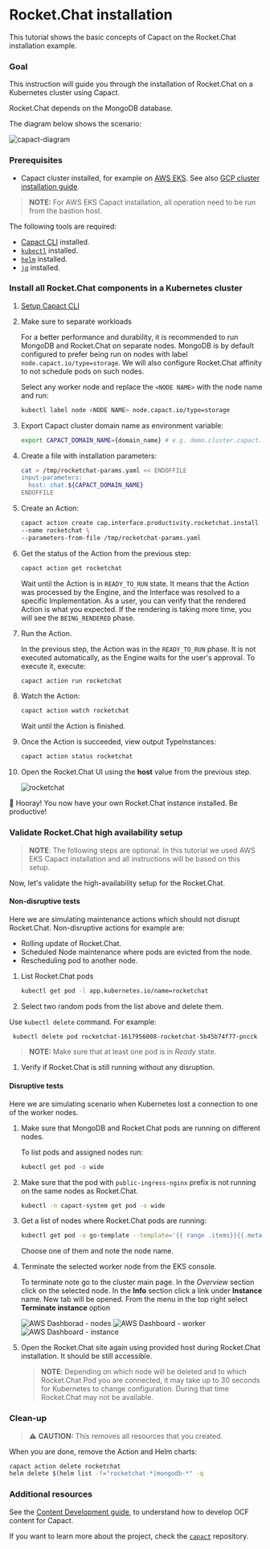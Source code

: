 # Rocket.Chat installation

This tutorial shows the basic concepts of Capact on the Rocket.Chat installation example.

### Goal

This instruction will guide you through the installation of Rocket.Chat on a Kubernetes cluster using Capact.

Rocket.Chat depends on the MongoDB database.

The diagram below shows the scenario:

![capact-diagram](./assets/capact-diagram.svg)

###  Prerequisites

* Capact cluster installed, for example on [AWS EKS](../installation/aws-eks.md). See also [GCP cluster installation guide](../installation/gcp-gke.md).

> **NOTE:** For AWS EKS Capact installation, all operation need to be run from the bastion host.

The following tools are required:

* [Capact CLI](../cli/getting-started.mdx) installed.
* [`kubectl`](https://kubernetes.io/docs/tasks/tools/install-kubectl/) installed.
* [`helm`](https://helm.sh/docs/intro/install/) installed.
* [`jq`](https://stedolan.github.io/jq/) installed.

### Install all Rocket.Chat components in a Kubernetes cluster


1. [Setup Capact CLI](../cli/getting-started.mdx#first-use)

1. Make sure to separate workloads

   For a better performance and durability, it is recommended to run MongoDB and Rocket.Chat on separate nodes. MongoDB is by default configured to prefer being run on nodes with label `node.capact.io/type=storage`. We will also configure Rocket.Chat affinity to not schedule pods on such nodes.

   Select any worker node and replace the `<NODE NAME>` with the node name and run:

   ```bash
   kubectl label node <NODE NAME> node.capact.io/type=storage
   ```

1. Export Capact cluster domain name as environment variable:

   ```bash
   export CAPACT_DOMAIN_NAME={domain_name} # e.g. demo.cluster.capact.dev
   ```

1. Create a file with installation parameters:

    ```bash
    cat > /tmp/rocketchat-params.yaml << ENDOFFILE
    input-parameters:
      host: chat.${CAPACT_DOMAIN_NAME}
    ENDOFFILE
    ```

1. Create an Action:

    ```bash
    capact action create cap.interface.productivity.rocketchat.install \
    --name rocketchat \
    --parameters-from-file /tmp/rocketchat-params.yaml
    ```

1. Get the status of the Action from the previous step:

   ```bash
   capact action get rocketchat
   ```

   Wait until the Action is in `READY_TO_RUN` state. It means that the Action was processed by the Engine, and the Interface was resolved to a specific Implementation. As a user, you can verify that the rendered Action is what you expected. If the rendering is taking more time, you will see the `BEING_RENDERED` phase.

1. Run the Action.

   In the previous step, the Action was in the `READY_TO_RUN` phase. It is not executed automatically, as the Engine waits for the user's approval. To execute it, execute:

   ```bash
   capact action run rocketchat
   ```

1. Watch the Action:

   ```bash
   capact action watch rocketchat
   ```

   Wait until the Action is finished.

1. Once the Action is succeeded, view output TypeInstances:

   ```bash
   capact action status rocketchat
   ```

1. Open the Rocket.Chat UI using the **host** value from the previous step.

    ![rocketchat](./assets/rocket-chat.png)

🎉 Hooray! You now have your own Rocket.Chat instance installed. Be productive!

### Validate Rocket.Chat high availability setup

> **NOTE**: The following steps are optional. In this tutorial we used AWS EKS Capact installation and all instructions will be based on this setup.

Now, let's validate the high-availability setup for the Rocket.Chat.

#### Non-disruptive tests

Here we are simulating maintenance actions which should not disrupt Rocket.Chat. Non-disruptive actions for example are:

* Rolling update of Rocket.Chat.
* Scheduled Node maintenance where pods are evicted from the node.
* Rescheduling pod to another node.

1. List Rocket.Chat pods

   ```bash
   kubectl get pod -l app.kubernetes.io/name=rocketchat
   ```

1. Select two random pods from the list above and delete them.

  Use `kubectl delete` command. For example:

  ```bash
   kubectl delete pod rocketchat-1617956008-rocketchat-5b45b74f77-pncck
   ```

   > **NOTE:** Make sure that at least one pod is in *Ready* state.

1. Verify if Rocket.Chat is still running without any disruption.

#### Disruptive tests

Here we are simulating scenario when Kubernetes lost a connection to one of the worker nodes.

1. Make sure that MongoDB and Rocket.Chat pods are running on different nodes.

   To list pods and assigned nodes run:

   ```bash
   kubectl get pod -o wide
   ```

1. Make sure that the pod with `public-ingress-nginx` prefix is not running on the same nodes as Rocket.Chat.

   ```bash
   kubectl -n capact-system get pod -o wide
   ```

1. Get a list of nodes where Rocket.Chat pods are running:

   ```bash
   kubectl get pod -o go-template --template='{{ range .items}}{{.metadata.name}} - {{ .spec.nodeName }}{{"\n"}}{{end}}'
   ```

    Choose one of them and note the node name.

1. Terminate the selected worker node from the EKS console.

   To terminate note go to the cluster main page. In the *Overview* section click on the selected node. In the **Info** section click a link under **Instance** name. New tab will be opened. From the menu in the top right select **Terminate instance** option

   ![AWS Dashborad - nodes](./assets/nodes.png)
   ![AWS Dashboard - worker](./assets/worker.png)
   ![AWS Dashboard - instance](./assets/instance.png)

1.  Open the Rocket.Chat site again using provided host during Rocket.Chat installation. It should be still accessible.

    > **NOTE**: Depending on which node will be deleted and to which Rocket.Chat Pod you are connected, it may take up to 30 seconds for Kubernetes to change configuration. During that time Rocket.Chat may not be available.


### Clean-up

>⚠️ **CAUTION:** This removes all resources that you created.

When you are done, remove the Action and Helm charts:

```bash
capact action delete rocketchat
helm delete $(helm list -f="rocketchat-*|mongodb-*" -q
```

###  Additional resources

See the [Content Development guide](../content-development/guide.md), to understand how to develop OCF content for Capact.

If you want to learn more about the project, check the [`capact`](https://github.com/capactio/capact) repository.

